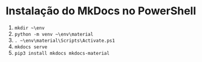 # Instalação do MkDocs no PowerShell

1. `mkdir ~\env`
2. `python -m venv ~\env\material        `
3. `. ~\env\material\Scripts\Activate.ps1`
4. `mkdocs serve`
5. `pip3 install mkdocs mkdocs-material`